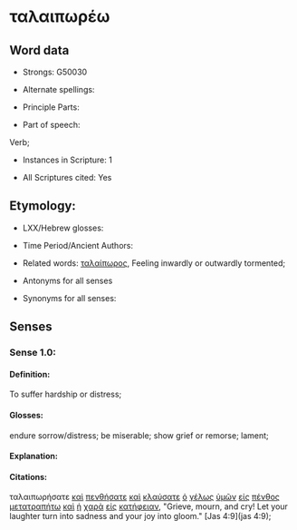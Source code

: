 # ταλαιπωρέω

<!-- Status: S2=NeedsFinalCheck -->
<!-- Lexica used for edits: BDAG, FFM, LN, A-S -->

## Word data

* Strongs: G50030

* Alternate spellings:

* Principle Parts: 

* Part of speech: 

Verb;

* Instances in Scripture: 1

* All Scriptures cited: Yes

## Etymology: 

* LXX/Hebrew glosses: 

* Time Period/Ancient Authors: 

* Related words: [ταλαίπωρος](../G50050/01.md), Feeling inwardly or outwardly tormented;

* Antonyms for all senses

* Synonyms for all senses: 

## Senses 

### Sense 1.0:

#### Definition: 

To suffer hardship or distress;

#### Glosses:

endure sorrow/distress; be miserable; show grief or remorse; lament;

#### Explanation:

#### Citations:

ταλαιπωρήσατε [καὶ](../G25320/01.md) [πενθήσατε](../G39960/01.md) [καὶ](../G25320/01.md) [κλαύσατε](../G27990/01.md) [ὁ](../G35880/01.md) [γέλως](../G10710/01.md) [ὑμῶν](../G47710/01.md) [εἰς](../G15190/01.md) [πένθος](../G39970/01.md) [μετατραπήτω](../G33463/01.md) [καὶ](../G25320/01.md) [ἡ](../G35880/01.md) [χαρὰ](../G54790/01.md) [εἰς](../G15190/01.md) [κατήφειαν](../G27260/01.md), 
"Grieve, mourn, and cry! Let your laughter turn into sadness and your joy into gloom." 
[Jas 4:9](jas 4:9); 
